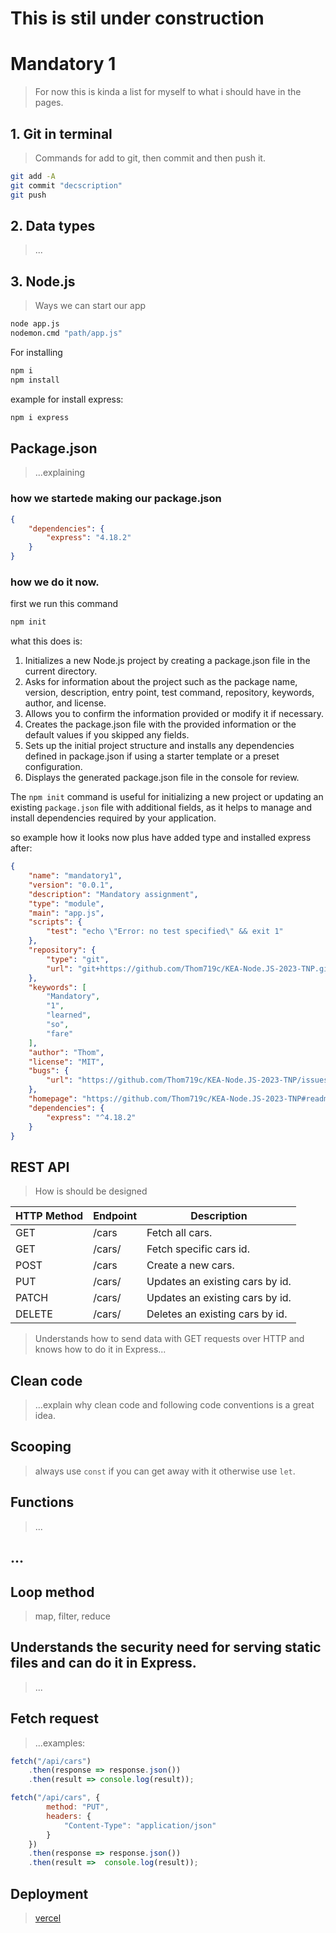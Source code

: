 # **This is stil under construction**
# Mandatory 1
> For now this is kinda a list for myself to what i should have in the pages.

## 1. Git in terminal
> Commands for add to git, then commit and then push it.
```bash
git add -A
git commit "decscription"
git push
```

## 2. Data types
> ...

## 3. Node.js
> Ways we can start our app

```bash
node app.js
nodemon.cmd "path/app.js"
```
For installing
```bash
npm i
npm install
``` 

example for install express:
```bash
npm i express
```

## Package.json
> ...explaining
### how we startede making our package.json
```json
{
    "dependencies": {
        "express": "4.18.2"
    }
}
```
### how we do it now.
first we run this command
```bash
npm init
```
what this does is:
1. Initializes a new Node.js project by creating a package.json file in the current directory.
2. Asks for information about the project such as the package name, version, description, entry point, test command, repository, keywords, author, and license.
3. Allows you to confirm the information provided or modify it if necessary.
4. Creates the package.json file with the provided information or the default values if you skipped any fields.
5. Sets up the initial project structure and installs any dependencies defined in package.json if using a starter template or a preset configuration.
6. Displays the generated package.json file in the console for review.

The ```npm init``` command is useful for initializing a new project or updating an existing ```package.json``` file with additional fields, as it helps to manage and install dependencies required by your application.

so example how it looks now plus have added type and installed express after:
```json
{
    "name": "mandatory1",
    "version": "0.0.1",
    "description": "Mandatory assignment",
    "type": "module",
    "main": "app.js",
    "scripts": {
        "test": "echo \"Error: no test specified\" && exit 1"
    },
    "repository": {
        "type": "git",
        "url": "git+https://github.com/Thom719c/KEA-Node.JS-2023-TNP.git"
    },
    "keywords": [
        "Mandatory",
        "1",
        "learned",
        "so",
        "fare"
    ],
    "author": "Thom",
    "license": "MIT",
    "bugs": {
        "url": "https://github.com/Thom719c/KEA-Node.JS-2023-TNP/issues"
    },
    "homepage": "https://github.com/Thom719c/KEA-Node.JS-2023-TNP#readme",
    "dependencies": {
        "express": "^4.18.2"
    }
}
```

## REST API
> How is should be designed

<table>
    <thead>
        <tr>
            <th>HTTP Method</th>
            <th>Endpoint</th>
            <th>Description</th>
        </tr>
    </thead>
    <tbody>
        <tr>
            <td>GET</td>
            <td>/cars</td>
            <td>Fetch all cars.</td>
        </tr>
        <tr>
            <td>GET</td>
            <td>/cars/<id></td>
            <td>Fetch specific cars id.</td>
        </tr>
        <tr>
            <td>POST</td>
            <td>/cars</td>
            <td>Create a new cars.</td>
        </tr>
        <tr>
            <td>PUT</td>
            <td>/cars/<id></td>
            <td>Updates an existing cars by id.</td>
        </tr>
        <tr>
            <td>PATCH</td>
            <td>/cars/<id></td>
            <td>Updates an existing cars by id.</td>
        </tr>
        <tr>
            <td>DELETE</td>
            <td>/cars/<id></td>
            <td>Deletes an existing cars by id.</td>
        </tr>
    </tbody>
</table>

> Understands how to send data with GET requests over HTTP and knows how to do it in Express...


## Clean code
> ...explain why clean code and following code conventions is a great idea.

## Scooping
> always use ```const``` if you can get away with it otherwise use ```let```.

## Functions
> ...

## ...

## Loop method
> map, filter, reduce

## Understands the security need for serving static files and can do it in Express.
> ...

## Fetch request
> ...examples:
```js
fetch("/api/cars")
    .then(response => response.json())
    .then(result => console.log(result));
```
```js
fetch("/api/cars", {
        method: "PUT",
        headers: {
            "Content-Type": "application/json"
        }
    })
    .then(response => response.json())
    .then(result =>  console.log(result));
```

## Deployment
> [vercel](https://vercel.com/)
